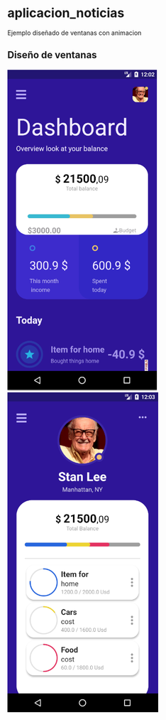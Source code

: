 # aplicacion_noticias

Ejemplo diseñado de ventanas con animacion

## Diseño de ventanas

![Pagina principal](imagen.png)
![Pagina 2](imagen1.png)